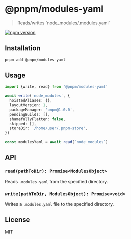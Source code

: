 # @pnpm/modules-yaml

> Reads/writes \`node_modules/.modules.yaml\`

<!--@shields('npm')-->
[![npm version](https://img.shields.io/npm/v/@pnpm/modules-yaml.svg)](https://www.npmjs.com/package/@pnpm/modules-yaml)
<!--/@-->

## Installation

```sh
pnpm add @pnpm/modules-yaml
```

## Usage

```ts
import {write, read} from '@pnpm/modules-yaml'

await write('node_modules', {
  hoistedAliases: {},
  layoutVersion: 1,
  packageManager: 'pnpm@1.0.0',
  pendingBuilds: [],
  shamefullyFlatten: false,
  skipped: [],
  storeDir: '/home/user/.pnpm-store',
})

const modulesYaml = await read(`node_modules`)
```

## API

### `read(pathToDir): Promise<ModulesObject>`

Reads `.modules.yaml` from the specified directory.

### `write(pathToDir, ModulesObject): Promise<void>`

Writes a `.modules.yaml` file to the specified directory.

## License

MIT
